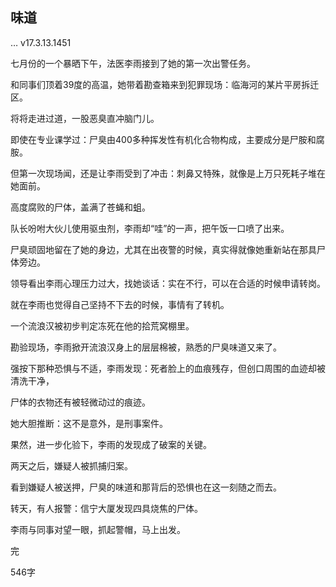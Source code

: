 ## 味道
… v17.3.13.1451

七月份的一个暴晒下午，法医李雨接到了她的第一次出警任务。
 
和同事们顶着39度的高温，她带着勘查箱来到犯罪现场：临海河的某片平房拆迁区。
 
将将走进过道，一股恶臭直冲脑门儿。
 
即使在专业课学过：尸臭由400多种挥发性有机化合物构成，主要成分是尸胺和腐胺。
 
但第一次现场闻，还是让李雨受到了冲击：刺鼻又特殊，就像是上万只死耗子堆在她面前。
 
高度腐败的尸体，盖满了苍蝇和蛆。
 
队长吩咐大伙儿使用驱虫剂，李雨却“哇”的一声，把午饭一口喷了出来。
 
尸臭顽固地留在了她的身边，尤其在出夜警的时候，真实得就像她重新站在那具尸体旁边。
 
领导看出李雨心理压力过大，找她谈话：实在不行，可以在合适的时候申请转岗。
 
就在李雨也觉得自己坚持不下去的时候，事情有了转机。 
 
一个流浪汉被初步判定冻死在他的拾荒窝棚里。 
 
勘验现场，李雨掀开流浪汉身上的层层棉被，熟悉的尸臭味道又来了。
 
强按下那种恐惧与不适，李雨发现：死者脸上的血痕残存，但创口周围的血迹却被清洗干净，
 
尸体的衣物还有被轻微动过的痕迹。
 
她大胆推断：这不是意外，是刑事案件。
 
果然，进一步化验下，李雨的发现成了破案的关键。
 
两天之后，嫌疑人被抓捕归案。
 
看到嫌疑人被送押，尸臭的味道和那背后的恐惧也在这一刻随之而去。
 
转天，有人报警：信宁大厦发现四具烧焦的尸体。
 
李雨与同事对望一眼，抓起警帽，马上出发。
 
完
 
546字
